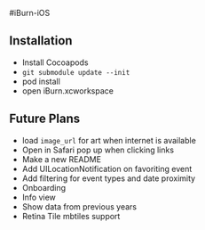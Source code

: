 #iBurn-iOS

## Installation

 * Install Cocoapods
 * `git submodule update --init`
 * pod install
 * open iBurn.xcworkspace 
 
 ## Future Plans
 
 * load `image_url` for art when internet is available
 * Open in Safari pop up when clicking links
 * Make a new README
 * Add UILocationNotification on favoriting event
 * Add filtering for event types and date proximity
 * Onboarding
 * Info view
 * Show data from previous years
 * Retina Tile mbtiles support